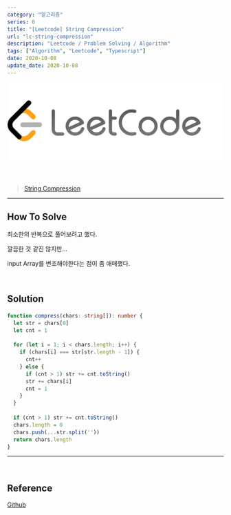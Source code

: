 ```yaml
---
category: "알고리즘"
series: 0
title: "[Leetcode] String Compression"
url: "lc-string-compression"
description: "Leetcode / Problem Solving / Algorithm"
tags: ["Algorithm", "Leetcode", "Typescript"]
date: 2020-10-08
update_date: 2020-10-08
---
```

![](https://raw.githubusercontent.com/akasai/Algorithm-Solutions/master/Leetcode/leetcode-logo.png)

<br>

> [String Compression](https://leetcode.com/problems/string-compression)

***

## How To Solve

최소한의 반복으로 풀어보려고 했다.

깔끔한 것 같진 않지만...

input Array를 변조해야한다는 점이 좀 애매했다.

<br>

## Solution

```typescript
function compress(chars: string[]): number {
  let str = chars[0]
  let cnt = 1

  for (let i = 1; i < chars.length; i++) {
    if (chars[i] === str[str.length - 1]) {
      cnt++
    } else {
      if (cnt > 1) str += cnt.toString()
      str += chars[i]
      cnt = 1
    }
  }

  if (cnt > 1) str += cnt.toString()
  chars.length = 0
  chars.push(...str.split(''))
  return chars.length
}

```

***

<br>

## Reference

<span class="reference">

[Github](https://github.com/akasai/Algorithm-Solutions/blob/master/Leetcode/Solution/18.String_Compression.ts)

</span>
